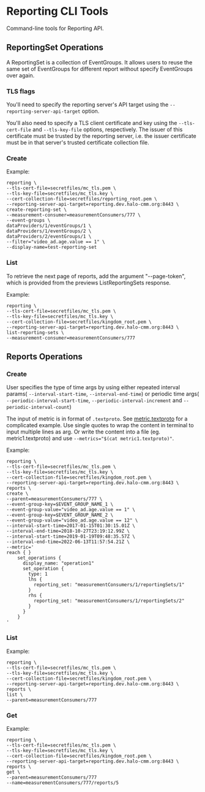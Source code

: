 # Reporting CLI Tools

Command-line tools for Reporting API.

## ReportingSet Operations

A ReportingSet is a collection of EventGroups. It allows users to reuse the same 
set of EventGroups for different report without specify EventGroups over again.

### TLS flags

You'll need to specify the reporting server's API target using the
`--reporting-server-api-target` option.

You'll also need to specify a TLS client certificate and key using the
`--tls-cert-file` and `--tls-key-file` options, respectively. The issuer of this
certificate must be trusted by the reporting server, i.e. the issuer
certificate must be in that server's trusted certificate collection file.

### Create

Example:
```shell
reporting \
--tls-cert-file=secretfiles/mc_tls.pem \
--tls-key-file=secretfiles/mc_tls.key \
--cert-collection-file=secretfiles/reporting_root.pem \
--reporting-server-api-target=reporting.dev.halo-cmm.org:8443 \
create-reporting-set \
--measurement-consumer=measurementConsumers/777 \
--event-groups \
dataProviders/1/eventGroups/1 \
dataProviders/1/eventGroups/2 \
dataProviders/2/eventGroups/1 \
--filter="video_ad.age.value == 1" \
--display-name=test-reporting-set
```

### List

To retrieve the next page of reports, add the argument "--page-token", which is
provided from the previews ListReportingSets response.

Example:
```shell
reporting \
--tls-cert-file=secretfiles/mc_tls.pem \
--tls-key-file=secretfiles/mc_tls.key \
--cert-collection-file=secretfiles/kingdom_root.pem \
--reporting-server-api-target=reporting.dev.halo-cmm.org:8443 \
list-reporting-sets \
--measurement-consumer=measurementConsumers/777
```

## Reports Operations

### Create

User specifies the type of time args by using either repeated interval params(
`--interval-start-time`, `--interval-end-time`) or periodic time args(
`--periodic-interval-start-time`, `--periodic-interval-increment` and
`--periodic-interval-count`)

The input of metric is in format of `.textproto`. See 
[metric.textproto](../../../../../../../../../../test/kotlin/org/wfanet/measurement/reporting/service/api/v1alpha/tools/metric1.textproto) 
for a complicated example. Use single quotes to wrap the content in terminal 
to input multiple lines as arg. Or write the content into a file 
(eg. metric1.textproto) and use `--metrics="$(cat metric1.textproto)"`.

Example:
```shell
reporting \
--tls-cert-file=secretfiles/mc_tls.pem \
--tls-key-file=secretfiles/mc_tls.key \
--cert-collection-file=secretfiles/kingdom_root.pem \
--reporting-server-api-target=reporting.dev.halo-cmm.org:8443 \
reports \
create \
--parent=measurementConsumers/777 \
--event-group-key=$EVENT_GROUP_NAME_1 \
--event-group-value="video_ad.age.value == 1" \
--event-group-key=$EVENT_GROUP_NAME_2 \
--event-group-value="video_ad.age.value == 12" \
--interval-start-time=2017-01-15T01:30:15.01Z \
--interval-end-time=2018-10-27T23:19:12.99Z \
--interval-start-time=2019-01-19T09:48:35.57Z \
--interval-end-time=2022-06-13T11:57:54.21Z \
--metric='
reach { }
    set_operations {
      display_name: "operation1"
      set_operation {
        type: 1
        lhs {
          reporting_set: "measurementConsumers/1/reportingSets/1"
        }
        rhs {
          reporting_set: "measurementConsumers/1/reportingSets/2"
        }
      }
    }
'
```

### List

Example:
```shell
reporting \
--tls-cert-file=secretfiles/mc_tls.pem \
--tls-key-file=secretfiles/mc_tls.key \
--cert-collection-file=secretfiles/kingdom_root.pem \
--reporting-server-api-target=reporting.dev.halo-cmm.org:8443 \
reports \
list \
--parent=measurementConsumers/777
```

### Get

Example:
```shell
reporting \
--tls-cert-file=secretfiles/mc_tls.pem \
--tls-key-file=secretfiles/mc_tls.key \
--cert-collection-file=secretfiles/kingdom_root.pem \
--reporting-server-api-target=reporting.dev.halo-cmm.org:8443 \
reports \
get \
--parent=measurementConsumers/777
--name=measurementConsumers/777/reports/5
```
